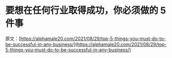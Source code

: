 # 要想在任何行业取得成功，你必须做的 5 件事

原文：[https://alphamale20.com/2021/08/29/top-5-things-you-must-do-to-be-successful-in-any-business/](https://alphamale20.com/2021/08/29/top-5-things-you-must-do-to-be-successful-in-any-business/)